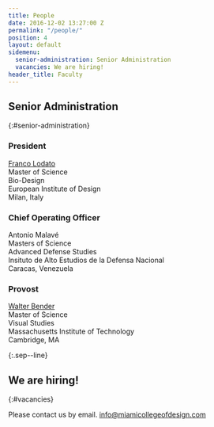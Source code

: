 ```yaml
---
title: People
date: 2016-12-02 13:27:00 Z
permalink: "/people/"
position: 4
layout: default
sidemenu:
  senior-administration: Senior Administration
  vacancies: We are hiring!
header_title: Faculty
---
```


## Senior Administration
{:#senior-administration}

### President

[Franco Lodato](https://en.wikipedia.org/wiki/Franco_Lodato) <br/>
Master of Science <br/>
Bio-Design <br/>
European Institute of Design <br/>
Milan, Italy <br/>


### Chief Operating Officer

Antonio Malavé <br/>
Masters of Science <br/>
Advanced Defense Studies <br/>
Insituto de Alto Estudios de la Defensa Nacional <br/>
Caracas, Venezuela <br/>


### Provost

[Walter Bender](https://en.wikipedia.org/wiki/Walter_Bender) <br/>
Master of Science <br/>
Visual Studies <br/>
Massachusetts Institute of Technology <br/>
Cambridge, MA <br/>

{:.sep--line}
&nbsp;

## We are hiring!
{:#vacancies}

Please contact us by email.
[info@miamicollegeofdesign.com](mailto:info@miamicollegeofdesign.com)

